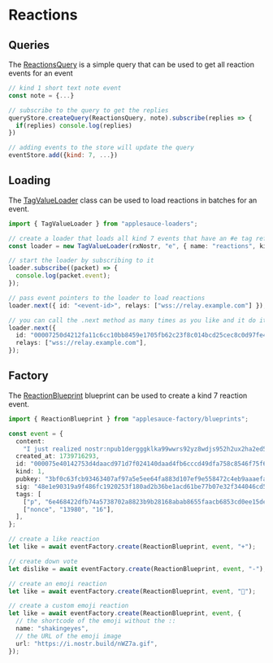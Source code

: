 # Reactions

## Queries

The [ReactionsQuery](https://hzrd149.github.io/applesauce/typedoc/functions/applesauce_core.Queries.ReactionsQuery.html) is a simple query that can be used to get all reaction events for an event

```js
// kind 1 short text note event
const note = {...}

// subscribe to the query to get the replies
queryStore.createQuery(ReactionsQuery, note).subscribe(replies => {
  if(replies) console.log(replies)
})

// adding events to the store will update the query
eventStore.add({kind: 7, ...})
```

## Loading

The [TagValueLoader](https://hzrd149.github.io/applesauce/typedoc/classes/applesauce_loaders.TagValueLoader.html) class can be used to load reactions in batches for an event.

```ts
import { TagValueLoader } from "applesauce-loaders";

// create a loader that loads all kind 7 events that have an #e tag referencing the event
const loader = new TagValueLoader(rxNostr, "e", { name: "reactions", kinds: [7] });

// start the loader by subscribing to it
loader.subscribe((packet) => {
  console.log(packet.event);
});

// pass event pointers to the loader to load reactions
loader.next({ id: "<event-id>", relays: ["wss://relay.example.com"] });

// you can call the .next method as many times as you like and it do its best to batch the requests
loader.next({
  id: "00007250d4212fa11c6cc10bb8459e1705fb62c23f8c014bcd25cec8c0d97fe4",
  relays: ["wss://relay.example.com"],
});
```

## Factory

The [ReactionBlueprint](https://hzrd149.github.io/applesauce/typedoc/functions/applesauce_factory.Blueprints.ReactionBlueprint.html) blueprint can be used to create a kind 7 reaction event.

```ts
import { ReactionBlueprint } from "applesauce-factory/blueprints";

const event = {
  content:
    "I just realized nostr:npub1dergggklka99wwrs92yz8wdjs952h2ux2ha2ed598ngwu9w7a6fsh9xzpc doesn't like anything.",
  created_at: 1739716293,
  id: "000075e40142753d4daacd971d7f024140daad4fb6cccd49dfa758c8546f75f6",
  kind: 1,
  pubkey: "3bf0c63fcb93463407af97a5e5ee64fa883d107ef9e558472c4eb9aaaefa459d",
  sig: "48e1e90319a9f486fc1920253f180ad2b36be1acd61be77b07e32f344046cd5f62838b1a86dccaa8c6ccb959d06842b943df5b092cee11420793f64793cf337c",
  tags: [
    ["p", "6e468422dfb74a5738702a8823b9b28168abab8655faacb6853cd0ee15deee93"],
    ["nonce", "13980", "16"],
  ],
};

// create a like reaction
let like = await eventFactory.create(ReactionBlueprint, event, "+");

// create down vote
let dislike = await eventFactory.create(ReactionBlueprint, event, "-");

// create an emoji reaction
let like = await eventFactory.create(ReactionBlueprint, event, "🧡");

// create a custom emoji reaction
let like = await eventFactory.create(ReactionBlueprint, event, {
  // the shortcode of the emoji without the ::
  name: "shakingeyes",
  // the URL of the emoji image
  url: "https://i.nostr.build/nWZ7a.gif",
});
```
